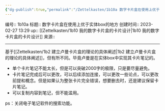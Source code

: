 ```yaml
---
{"dg-publish":true,"permalink":"/Zettelkasten/1b10a 数字卡片盒在使用上优于实体box的地方/","dgPassFrontmatter":true}
---
```


编号:: 1b10a
标题:: 数字卡片盒在使用上优于实体box的地方
创建时间:: 2023-02-27 13:29
up:: [[Zettelkasten/1b10 我的数字卡片盒的卡片设计\|1b10 我的数字卡片盒的卡片设计]]
来源:: 

---
基于[[Zettelkasten/1b2 建立卢曼卡片盒的理论的具体阐述\|1b2 建立卢曼卡片盒的理论的具体阐述]]，但有所不同。毕竟卢曼是在实体box中实现其卡片笔记的。

- 单个卡片笔记不能太长，但是可以突破2000字的极限，只是要尽量避免。
- 卡片笔记完成后可以更改，可以后续添加连接，可以更改一些论点，可以更改前提和概念。但是如果认为整张卡片完全错误，想要删去时，还是建议保留卡片笔记。
- 可以复制内容到笔记，但不能滥用。
 

ps：关闭电子笔记软件的搜索功能。
